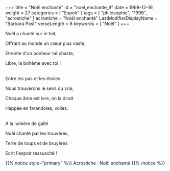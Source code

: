+++
title = "Noël enchanté"
id = "noel_enchante_9"
date = 1998-12-16
weight = 27
categories = [ "Espoir" ]
tags = [ "philosophie", "1998", "acrostiche" ]
acrostiche = "Noël enchanté"
LastModifierDisplayName = "Barbara Post"
verseLength = 8
keywords = [ "Noël" ]
+++

Noël a chanté sur le toit,

Offrant au monde un cœur plus vaste,

Etreinte d'un bonheur né chaste,

Libre, la bohème avec toi !

 \
Entre les pas et les étoiles

Nous trouverons le sens du vrai;

Chaque âme est ivre, on la dirait

Happée en farandoles, voiles.

 \
A la lumière de gaîté

Noël chanté par les trouvères,

Terre de loups et de bruyères

Ecrit l'espoir ressuscité !

{{% notice style="primary" %}}
Acrostiche : Noël enchanté
{{% /notice %}}
